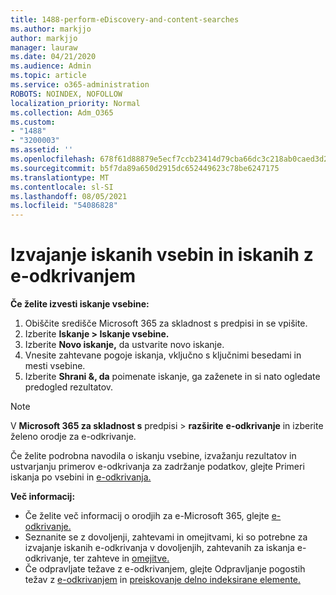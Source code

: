 ```yaml
---
title: 1488-perform-eDiscovery-and-content-searches
ms.author: markjjo
author: markjjo
manager: lauraw
ms.date: 04/21/2020
ms.audience: Admin
ms.topic: article
ms.service: o365-administration
ROBOTS: NOINDEX, NOFOLLOW
localization_priority: Normal
ms.collection: Adm_O365
ms.custom:
- "1488"
- "3200003"
ms.assetid: ''
ms.openlocfilehash: 678f61d88879e5ecf7ccb23414d79cba66dc3c218ab0caed3d2957d863e0596b
ms.sourcegitcommit: b5f7da89a650d2915dc652449623c78be6247175
ms.translationtype: MT
ms.contentlocale: sl-SI
ms.lasthandoff: 08/05/2021
ms.locfileid: "54086828"
---
```

# <a name="how-to-perform-content-searches-and-ediscovery-searches"></a>Izvajanje iskanih vsebin in iskanih z e-odkrivanjem

**Če želite izvesti iskanje vsebine:**

1. Obiščite središče Microsoft 365 za skladnost s predpisi in se vpišite.
2. Izberite **Iskanje > Iskanje vsebine.**
3. Izberite **Novo iskanje,** da ustvarite novo iskanje.
4. Vnesite zahtevane pogoje iskanja, vključno s ključnimi besedami in mesti vsebine.
5. Izberite **Shrani &, da** poimenate iskanje, ga zaženete in si nato ogledate predogled rezultatov.

> [!NOTE]
> V **Microsoft 365 za skladnost s** predpisi  >  **razširite** **e-odkrivanje** in izberite želeno orodje za e-odkrivanje.

Če želite podrobna navodila o iskanju vsebine, izvažanju rezultatov in [](/microsoft-365/compliance/content-search) ustvarjanju primerov e-odkrivanja za zadržanje podatkov, glejte Primeri iskanja po vsebini in [e-odkrivanja.](/microsoft-365/compliance/ediscovery-cases)

**Več informacij:**

- Če želite več informacij o orodjih za e-Microsoft 365, glejte [e-odkrivanje.](/microsoft-365/compliance/ediscovery)
- Seznanite se z dovoljenji, zahtevami in omejitvami, ki [](/microsoft-365/compliance/assign-ediscovery-permissions) so potrebne za izvajanje iskanih e-odkrivanja v dovoljenjih, zahtevanih za iskanja e-odkrivanje, ter zahteve in [omejitve.](/microsoft-365/compliance/limits-for-content-search)
- Če odpravljate težave z e-odkrivanjem, glejte Odpravljanje pogostih težav z [e-odkrivanjem](/microsoft-365/compliance/ediscovery-troubleshooting-common-issues) in [preiskovanje delno indeksirane elemente.](/microsoft-365/compliance/investigating-partially-indexed-items-in-ediscovery)
